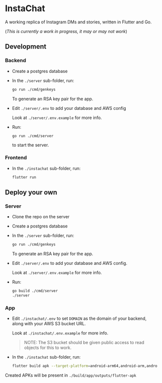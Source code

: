 # InstaChat

A working replica of Instagram DMs and stories, written in Flutter and Go.

(_This is currently a work in progress, it may or may not work_)

## Development

### Backend

- Create a postgres database
- In the `./server` sub-folder, run:

  ```bash
  go run ./cmd/genkeys
  ```

  To generate an RSA key pair for the app.

- Edit `./server/.env` to add your database and AWS config

  Look at `./server/.env.example` for more info.

- Run:

  ```bash
  go run ./cmd/server
  ```

  to start the server.

### Frontend

- In the `./instachat` sub-folder, run:

  ```bash
  flutter run
  ```

## Deploy your own

### Server

- Clone the repo on the server
- Create a postgres database
- In the `./server` sub-folder, run:

  ```bash
  go run ./cmd/genkeys
  ```

  To generate an RSA key pair for the app.

- Edit `./server/.env` to add your database and AWS config.

  Look at `./server/.env.example` for more info.

- Run:

  ```bash
  go build ./cmd/server
  ./server
  ```

### App

- Edit `./instachat/.env` to set `DOMAIN` as the domain of your backend, along
  with your AWS S3 bucket URL.

  Look at `./instachat/.env.example` for more info.

  > NOTE: The S3 bucket should be given public access to read objects for this to work.

- In the `./instachat` sub-folder, run:

  ```bash
  flutter build apk --target-platform=android-arm64,android-arm,android-x64 --split-per-abi
  ```

Created APKs will be present in `./build/app/outputs/flutter-apk`
